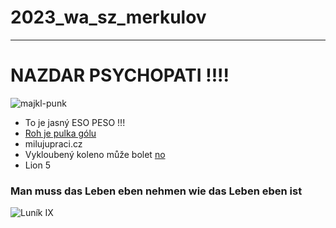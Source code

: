 # 2023_wa_sz_merkulov

-----------------------------

# NAZDAR PSYCHOPATI !!!!

![majkl-punk](https://github.com/gyarab/2023_wa_sz_merkulov/assets/94057761/942263f7-0c67-41d7-91e4-b503ecf3e7c8)


- To je jasný ESO PESO !!!
- [Roh je pulka gólu](https://www.youtube.com/watch?v=0dCplAfh8nQ&ab_channel=Sk%C4%8E%C3%A1bliceU19)
- milujupraci.cz
- Vykloubený koleno může bolet [no](https://www.youtube.com/watch?v=xKMYclDxTLA&ab_channel=MilujemeP%C3%A1rno)
- Lion 5

### Man muss das Leben eben nehmen wie das Leben eben ist

![Luník IX](https://photos.oka2.com/img-get/I0000dTOhBWS4PYk/s/1200/I0000dTOhBWS4PYk.jpg)
